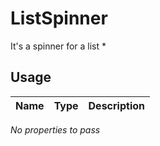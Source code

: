 # ListSpinner
It's a spinner for a list *
## Usage
| Name        | Type           | Description  |
| ----------- |:--------------:| ------------:|
*No properties to pass*
